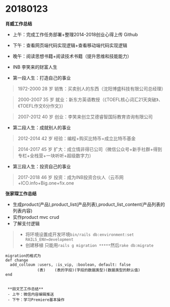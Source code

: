 # 20180123

**肖威工作总结**

- 上午：完成工作任务部署+整理2014-2018创业心得上传 Github
- 下午：查看网页端代码实现逻辑+查看移动端代码实现逻辑
- 晚午：阅读思想书籍+阅读技术书籍（提升思维和技能能力）

- INB 李笑来的财富人生

- 第一段人生：打造自己的事业

 >1972-2000 28 岁 销售：买卖别人的东西（沈阳博盛科技有限公司总经理）

 >2000-2007 35 岁 就业：新东方英语教授（《TOEFL核心词汇21天突破》、《TOEFL作文6分作文》）

 >2007-2012 40 岁 创业：李笑来创立艾德睿智国际教育咨询有限公司

- 第二段人生：成就别人的事业

 >2012-2014 42 岁 经验：编程+购买比特币+成立比特币基金

 >2014-2017 45 岁 扩大：成立情非得已公司（微信公众号+新手社群+得到专栏+全栈营+一块听听+超级数字力）

- 第三段人生：投资自己的事业

 >2017-2018 46 岁 投资：成为INB投资合伙人（云币网+ICO.info+Big.one+fix.one

 **张家琛工作总结**
 - 生成product(产品),product_list(产品列表),product_list_content(产品列表的列表内容)
 - 实作product mvc crud
 - 了解支付逻辑

 > - 将环境设置成开发环境`bin/rails db:environment:set RAILS_ENV=development`
 > - 创建移植 只能用`rails g migration *****`然后`rake db:migrate`
 ```
 migration的格式为
 def change
   add_colloum :users, :is_vip, :boolean, default: false
               (表)    (表的字段)(字段的数据类型)(数据类型的默认值)
 end


  **田文艺工作总结**
  - 上午：微信内容编辑推送
  - 下午：学习Premiere基本操作
